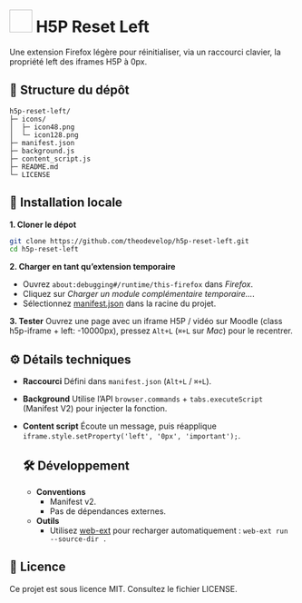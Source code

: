 # <image style="width: 40px; height: 40px;" href="icons/icon128.png"></image> H5P Reset Left

Une extension Firefox légère pour réinitialiser, via un raccourci clavier, la propriété left des iframes H5P à 0px.

## 📂 Structure du dépôt
```
h5p-reset-left/
├─ icons/
│  ├─ icon48.png
│  └─ icon128.png
├─ manifest.json
├─ background.js
├─ content_script.js
├─ README.md
└─ LICENSE
```

## 🚀 Installation locale
**1. Cloner le dépot**
  ```bash
  git clone https://github.com/theodevelop/h5p-reset-left.git
  cd h5p-reset-left
  ```
**2. Charger en tant qu’extension temporaire**
- Ouvrez ```about:debugging#/runtime/this-firefox``` dans *Firefox*.
- Cliquez sur *Charger un module complémentaire temporaire…*.
- Sélectionnez [manifest.json](manifest.json) dans la racine du projet.

**3. Tester**
Ouvrez une page avec un iframe H5P / vidéo sur Moodle (class h5p-iframe + left: -10000px), pressez ```Alt+L``` (```⌘+L``` sur *Mac*) pour le recentrer.

## ⚙️ Détails techniques
- **Raccourci**
  Défini dans ```manifest.json``` (```Alt+L``` / ```⌘+L```).

- **Background**
  Utilise l’API ```browser.commands``` + ```tabs.executeScript``` (Manifest V2) pour injecter la fonction.

- **Content script**
  Écoute un message, puis réapplique ```iframe.style.setProperty('left', '0px', 'important');```.

  ## 🛠️ Développement
  - **Conventions**
    * Manifest v2.
    * Pas de dépendances externes.
  - **Outils**
    * Utilisez [web-ext](https://github.com/mozilla/web-ext) pour recharger automatiquement :
    ```web-ext run --source-dir .```

## 📄 Licence

Ce projet est sous licence MIT. Consultez le fichier LICENSE.
